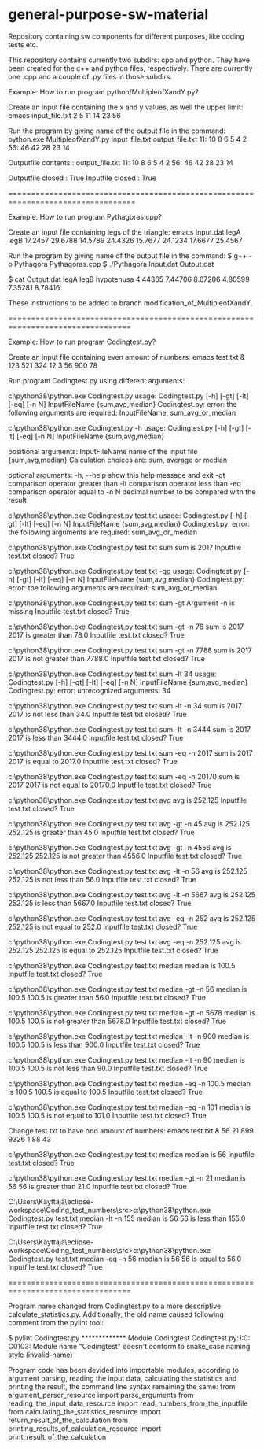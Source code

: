 # general-purpose-sw-material
Repository containing sw components for different purposes, like coding tests etc.

This repository contains currently two subdirs: cpp and python. They have been created for the c++ and python files, respectively.
There are currently one .cpp and a couple of .py files in those subdirs.

Example: How to run program python/MultipleofXandY.py?

Create an input file containing the x and y values, as well the upper limit:
emacs input_file.txt
2 5 11
14 23 56

Run the program by giving name of the output file in the command:
python.exe MultipleofXandY.py input_file.txt output_file.txt
11: 10 8 6 5 4 2
56: 46 42 28 23 14


Outputfile contents : output_file.txt
11: 10 8 6 5 4 2
56: 46 42 28 23 14

Outputfile  closed : True
Inputfile closed : True

==================================================================================

Example: How to run program Pythagoras.cpp?

Create an input file containing legs of the triangle:
emacs Input.dat
legA    legB
17.2457 29.6788
14.5789 24.4326
15.7677 24.1234
17.6677 25.4567

Run the program by giving name of the output file in the command:
$ g++ -o Pythagora Pythagoras.cpp
$ ./Pythagora Input.dat Output.dat

$ cat Output.dat
legA    legB      hypotenusa
4.44365 7.44706   8.67206
4.80599 7.35281   8.78416

These instructions to be added to branch modification_of_MultipleofXandY.

=================================================================================

Example: How to run program Codingtest.py?

Create an input file containing even amount of numbers:
emacs test.txt &
123
521
324
12
3
56
900
78

Run program Codingtest.py using different arguments:

c:\python38\python.exe Codingtest.py
usage: Codingtest.py [-h] [-gt] [-lt] [-eq] [-n N] InputFileName {sum,avg,median}
Codingtest.py: error: the following arguments are required: InputFileName, sum_avg_or_median


c:\python38\python.exe Codingtest.py -h
usage: Codingtest.py [-h] [-gt] [-lt] [-eq] [-n N] InputFileName {sum,avg,median}

positional arguments:
  InputFileName     name of the input file
  {sum,avg,median}  Calculation choices are: sum, average or median

optional arguments:
  -h, --help        show this help message and exit
  -gt               comparison operator greater than
  -lt               comparison operator less than
  -eq               comparison operator equal to
  -n N              decimal number to be compared with the result


c:\python38\python.exe Codingtest.py test.txt
usage: Codingtest.py [-h] [-gt] [-lt] [-eq] [-n N] InputFileName {sum,avg,median}
Codingtest.py: error: the following arguments are required: sum_avg_or_median


c:\python38\python.exe Codingtest.py test.txt sum
sum is 2017
Inputfile test.txt closed? True


c:\python38\python.exe Codingtest.py test.txt -gg
usage: Codingtest.py [-h] [-gt] [-lt] [-eq] [-n N] InputFileName {sum,avg,median}
Codingtest.py: error: the following arguments are required: sum_avg_or_median


c:\python38\python.exe Codingtest.py test.txt sum -gt
Argument -n is missing
Inputfile test.txt closed? True


c:\python38\python.exe Codingtest.py test.txt sum -gt -n 78
sum is 2017
2017 is greater than 78.0
Inputfile test.txt closed? True


c:\python38\python.exe Codingtest.py test.txt sum -gt -n 7788
sum is 2017
2017 is not greater than 7788.0
Inputfile test.txt closed? True

c:\python38\python.exe Codingtest.py test.txt sum -lt 34
usage: Codingtest.py [-h] [-gt] [-lt] [-eq] [-n N] InputFileName {sum,avg,median}
Codingtest.py: error: unrecognized arguments: 34


c:\python38\python.exe Codingtest.py test.txt sum -lt -n 34
sum is 2017
2017 is not less than 34.0
Inputfile test.txt closed? True


c:\python38\python.exe Codingtest.py test.txt sum -lt -n 3444
sum is 2017
2017 is less than 3444.0
Inputfile test.txt closed? True


c:\python38\python.exe Codingtest.py test.txt sum -eq -n 2017
sum is 2017
2017 is equal to 2017.0
Inputfile test.txt closed? True


c:\python38\python.exe Codingtest.py test.txt sum -eq -n 20170
sum is 2017
2017 is not equal to 20170.0
Inputfile test.txt closed? True


c:\python38\python.exe Codingtest.py test.txt avg
avg is 252.125
Inputfile test.txt closed? True


c:\python38\python.exe Codingtest.py test.txt avg -gt -n 45
avg is 252.125
252.125 is greater than 45.0
Inputfile test.txt closed? True


c:\python38\python.exe Codingtest.py test.txt avg -gt -n 4556
avg is 252.125
252.125 is not greater than 4556.0
Inputfile test.txt closed? True


c:\python38\python.exe Codingtest.py test.txt avg -lt -n 56
avg is 252.125
252.125 is not less than 56.0
Inputfile test.txt closed? True


c:\python38\python.exe Codingtest.py test.txt avg -lt -n 5667
avg is 252.125
252.125 is less than 5667.0
Inputfile test.txt closed? True


c:\python38\python.exe Codingtest.py test.txt avg -eq -n 252
avg is 252.125
252.125 is not equal to 252.0
Inputfile test.txt closed? True


c:\python38\python.exe Codingtest.py test.txt avg -eq -n 252.125
avg is 252.125
252.125 is equal to 252.125
Inputfile test.txt closed? True


c:\python38\python.exe Codingtest.py test.txt median
median is 100.5
Inputfile test.txt closed? True


c:\python38\python.exe Codingtest.py test.txt median -gt -n 56
median is 100.5
100.5 is greater than 56.0
Inputfile test.txt closed? True


c:\python38\python.exe Codingtest.py test.txt median -gt -n 5678
median is 100.5
100.5 is not greater than 5678.0
Inputfile test.txt closed? True


c:\python38\python.exe Codingtest.py test.txt median -lt -n 900
median is 100.5
100.5 is less than 900.0
Inputfile test.txt closed? True


c:\python38\python.exe Codingtest.py test.txt median -lt -n 90
median is 100.5
100.5 is not less than 90.0
Inputfile test.txt closed? True


c:\python38\python.exe Codingtest.py test.txt median -eq -n 100.5
median is 100.5
100.5 is equal to 100.5
Inputfile test.txt closed? True


c:\python38\python.exe Codingtest.py test.txt median -eq -n 101
median is 100.5
100.5 is not equal to 101.0
Inputfile test.txt closed? True


Change test.txt to have odd amount of numbers:
emacs test.txt &
56
21
899
9326
1
88
43

c:\python38\python.exe Codingtest.py test.txt median
median is 56
Inputfile test.txt closed? True

c:\python38\python.exe Codingtest.py test.txt median -gt -n 21
median is 56
56 is greater than 21.0
Inputfile test.txt closed? True

C:\Users\Käyttäjä\eclipse-workspace\Coding_test_numbers\src>c:\python38\python.exe Codingtest.py test.txt median -lt -n 155
median is 56
56 is less than 155.0
Inputfile test.txt closed? True

C:\Users\Käyttäjä\eclipse-workspace\Coding_test_numbers\src>c:\python38\python.exe Codingtest.py test.txt median -eq -n 56
median is 56
56 is equal to 56.0
Inputfile test.txt closed? True

=================================================================================

Program name changed from Codingtest.py to a more descriptive calculate_statistics.py.
Additionally, the old name caused following comment from the pylint tool:

$ pylint Codingtest.py
************* Module Codingtest
Codingtest.py:1:0: C0103: Module name "Codingtest" doesn't conform to snake_case naming style (invalid-name)

Program code has been devided into importable modules, according to argument parsing, reading the input data,
calculating the statistics and printing the result, the command line syntax remaining the same:
from argument_parser_resource import parse_arguments
from reading_the_input_data_resource import read_numbers_from_the_inputfile
from calculating_the_statistics_resource import return_result_of_the_calculation
from printing_results_of_calculation_resource import print_result_of_the_calculation
